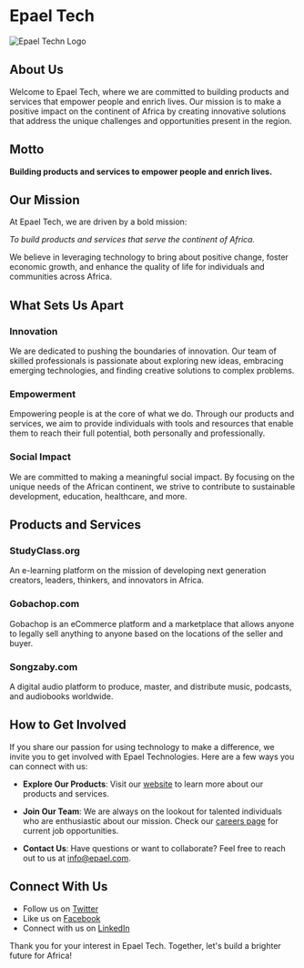 # Epael Tech

![Epael Techn Logo](https://github.com/[epaeltech]/[epaeltech]/blob/[branch]/logo.png?raw=true)

## About Us

Welcome to Epael Tech, where we are committed to building products and services that empower people and enrich lives. Our mission is to make a positive impact on the continent of Africa by creating innovative solutions that address the unique challenges and opportunities present in the region.

## Motto

**Building products and services to empower people and enrich lives.**

## Our Mission

At Epael Tech, we are driven by a bold mission:

*To build products and services that serve the continent of Africa.*

We believe in leveraging technology to bring about positive change, foster economic growth, and enhance the quality of life for individuals and communities across Africa.

## What Sets Us Apart

### Innovation

We are dedicated to pushing the boundaries of innovation. Our team of skilled professionals is passionate about exploring new ideas, embracing emerging technologies, and finding creative solutions to complex problems.

### Empowerment

Empowering people is at the core of what we do. Through our products and services, we aim to provide individuals with tools and resources that enable them to reach their full potential, both personally and professionally.

### Social Impact

We are committed to making a meaningful social impact. By focusing on the unique needs of the African continent, we strive to contribute to sustainable development, education, healthcare, and more.

## Products and Services

### StudyClass.org

An e-learning platform on the mission of developing next generation creators, leaders, thinkers, and innovators in Africa.

### Gobachop.com

Gobachop is an eCommerce platform and a marketplace that allows anyone to legally sell anything to anyone based on the locations of the seller and buyer.

### Songzaby.com

A digital audio platform to produce, master, and distribute music, podcasts, and audiobooks worldwide.

## How to Get Involved

If you share our passion for using technology to make a difference, we invite you to get involved with Epael Technologies. Here are a few ways you can connect with us:

- **Explore Our Products**: Visit our [website](https://epael.tech) to learn more about our products and services.

- **Join Our Team**: We are always on the lookout for talented individuals who are enthusiastic about our mission. Check our [careers page](https://epael.com/careers) for current job opportunities.

- **Contact Us**: Have questions or want to collaborate? Feel free to reach out to us at [info@epael.com](mailto:epaeltech@gmail.com).

## Connect With Us

- Follow us on [Twitter](https://twitter.com/epaeltech)
- Like us on [Facebook](https://facebook.com/epaeltech)
- Connect with us on [LinkedIn](https://linkedin.com/company/epaeltech)

Thank you for your interest in Epael Tech. Together, let's build a brighter future for Africa!

